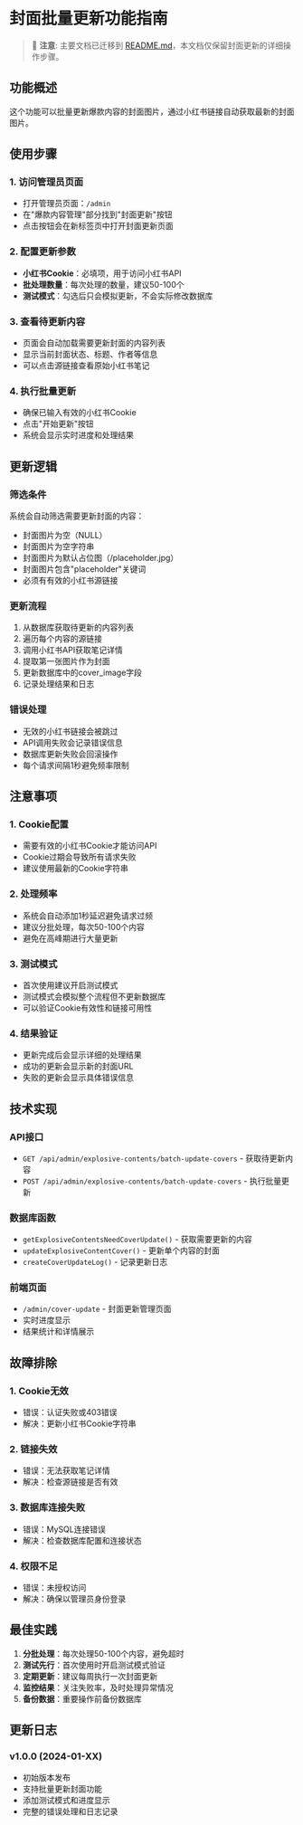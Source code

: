 # 封面批量更新功能指南

> 📝 **注意**: 主要文档已迁移到 [README.md](./README.md)，本文档仅保留封面更新的详细操作步骤。

## 功能概述

这个功能可以批量更新爆款内容的封面图片，通过小红书链接自动获取最新的封面图片。

## 使用步骤

### 1. 访问管理员页面
- 打开管理员页面：`/admin`
- 在"爆款内容管理"部分找到"封面更新"按钮
- 点击按钮会在新标签页中打开封面更新页面

### 2. 配置更新参数
- **小红书Cookie**：必填项，用于访问小红书API
- **批处理数量**：每次处理的数量，建议50-100个
- **测试模式**：勾选后只会模拟更新，不会实际修改数据库

### 3. 查看待更新内容
- 页面会自动加载需要更新封面的内容列表
- 显示当前封面状态、标题、作者等信息
- 可以点击源链接查看原始小红书笔记

### 4. 执行批量更新
- 确保已输入有效的小红书Cookie
- 点击"开始更新"按钮
- 系统会显示实时进度和处理结果

## 更新逻辑

### 筛选条件
系统会自动筛选需要更新封面的内容：
- 封面图片为空（NULL）
- 封面图片为空字符串
- 封面图片为默认占位图（/placeholder.jpg）
- 封面图片包含"placeholder"关键词
- 必须有有效的小红书源链接

### 更新流程
1. 从数据库获取待更新的内容列表
2. 遍历每个内容的源链接
3. 调用小红书API获取笔记详情
4. 提取第一张图片作为封面
5. 更新数据库中的cover_image字段
6. 记录处理结果和日志

### 错误处理
- 无效的小红书链接会被跳过
- API调用失败会记录错误信息
- 数据库更新失败会回滚操作
- 每个请求间隔1秒避免频率限制

## 注意事项

### 1. Cookie配置
- 需要有效的小红书Cookie才能访问API
- Cookie过期会导致所有请求失败
- 建议使用最新的Cookie字符串

### 2. 处理频率
- 系统会自动添加1秒延迟避免请求过频
- 建议分批处理，每次50-100个内容
- 避免在高峰期进行大量更新

### 3. 测试模式
- 首次使用建议开启测试模式
- 测试模式会模拟整个流程但不更新数据库
- 可以验证Cookie有效性和链接可用性

### 4. 结果验证
- 更新完成后会显示详细的处理结果
- 成功的更新会显示新的封面URL
- 失败的更新会显示具体错误信息

## 技术实现

### API接口
- `GET /api/admin/explosive-contents/batch-update-covers` - 获取待更新内容
- `POST /api/admin/explosive-contents/batch-update-covers` - 执行批量更新

### 数据库函数
- `getExplosiveContentsNeedCoverUpdate()` - 获取需要更新的内容
- `updateExplosiveContentCover()` - 更新单个内容的封面
- `createCoverUpdateLog()` - 记录更新日志

### 前端页面
- `/admin/cover-update` - 封面更新管理页面
- 实时进度显示
- 结果统计和详情展示

## 故障排除

### 1. Cookie无效
- 错误：认证失败或403错误
- 解决：更新小红书Cookie字符串

### 2. 链接失效
- 错误：无法获取笔记详情
- 解决：检查源链接是否有效

### 3. 数据库连接失败
- 错误：MySQL连接错误
- 解决：检查数据库配置和连接状态

### 4. 权限不足
- 错误：未授权访问
- 解决：确保以管理员身份登录

## 最佳实践

1. **分批处理**：每次处理50-100个内容，避免超时
2. **测试先行**：首次使用时开启测试模式验证
3. **定期更新**：建议每周执行一次封面更新
4. **监控结果**：关注失败率，及时处理异常情况
5. **备份数据**：重要操作前备份数据库

## 更新日志

### v1.0.0 (2024-01-XX)
- 初始版本发布
- 支持批量更新封面功能
- 添加测试模式和进度显示
- 完整的错误处理和日志记录 